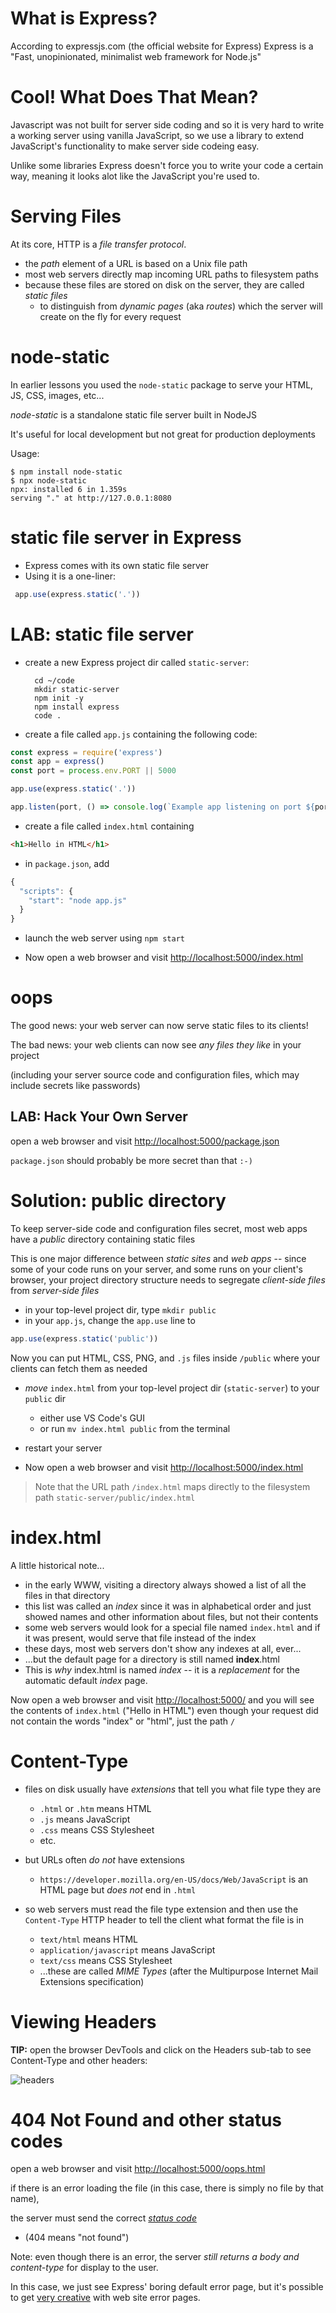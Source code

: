 # What is Express?

According to expressjs.com (the official website for Express) Express is a "Fast, unopinionated, minimalist web framework for Node.js"

# Cool! What Does That Mean?

Javascript was not built for server side coding and so it is very hard to write a working server using vanilla JavaScript, so we use a library to extend JavaScript's functionality to make server side codeing easy.

Unlike some libraries Express doesn't force you to write your code a certain way, meaning it looks alot like the JavaScript you're used to.

# Serving Files

At its core, HTTP is a *file transfer protocol*.

* the *path* element of a URL is based on a Unix file path
* most web servers directly map incoming URL paths to filesystem paths
* because these files are stored on disk on the server, they are called *static files*
  * to distinguish from *dynamic pages* (aka *routes*) which the server will create on the fly for every request 

# node-static

In earlier lessons you used the `node-static` package to serve your HTML, JS, CSS, images, etc...

*node-static* is a standalone static file server built in NodeJS

It's useful for local development but not great for production deployments

Usage:

```
$ npm install node-static
$ npx node-static
npx: installed 6 in 1.359s
serving "." at http://127.0.0.1:8080
```

# static file server in Express

* Express comes with its own static file server
* Using it is a one-liner: 

```javascript
 app.use(express.static('.'))
```

# LAB: static file server

* create a new Express project dir called `static-server`:

        cd ~/code
        mkdir static-server
        npm init -y
        npm install express
        code .
    
* create a file called `app.js` containing the following code:

```javascript
const express = require('express')
const app = express()
const port = process.env.PORT || 5000

app.use(express.static('.'))

app.listen(port, () => console.log(`Example app listening on port ${port}!`))
```

* create a file called `index.html` containing

```html
<h1>Hello in HTML</h1>
```

* in `package.json`, add

```javascript
{
  "scripts": {
    "start": "node app.js"
  }
}
```

* launch the web server using `npm start`

* Now open a web browser and visit <http://localhost:5000/index.html>


# oops

The good news: your web server can now serve static files to its clients!

The bad news: your web clients can now see *any files they like* in your project

(including your server source code and configuration files, which may include secrets like passwords)

## LAB: Hack Your Own Server

open a web browser and visit <http://localhost:5000/package.json>

`package.json` should probably be more secret than that `:-)`

# Solution: public directory

To keep server-side code and configuration files secret, most web apps have a *public* directory containing static files

This is one major difference between *static sites* and *web apps* -- since some of your code runs on your server, and some runs on your client's browser, your project directory structure needs to segregate *client-side files* from *server-side files*

* in your top-level project dir, type `mkdir public`
* in your `app.js`, change the `app.use` line to

```javascript
app.use(express.static('public'))
```

Now you can put HTML, CSS, PNG, and `.js` files inside `/public` where your clients can fetch them as needed

* *move* `index.html` from your top-level project dir (`static-server`) to your `public` dir
    * either use VS Code's GUI
    * or run `mv index.html public` from the terminal 

* restart your server
    
* Now open a web browser and visit <http://localhost:5000/index.html>

> Note that the URL path `/index.html` maps directly to the filesystem path `static-server/public/index.html`

# index.html

A little historical note...

* in the early WWW, visiting a directory always showed a list of all the files in that directory
* this list was called an *index* since it was in alphabetical order and just showed names and other information about files, but not their contents
* some web servers would look for a special file named `index.html` and if it was present, would serve that file instead of the index
* these days, most web servers don't show any indexes at all, ever...
* ...but the default page for a directory is still named **index**.html
* This is *why* index.html is named *index* -- it is a *replacement* for the automatic default *index* page.

Now open a web browser and visit <http://localhost:5000/> and you will see the contents of `index.html` ("Hello in HTML") even though your request did not contain the words "index" or "html", just the path `/`

# Content-Type

* files on disk usually have *extensions* that tell you what file type they are
    * `.html` or `.htm` means HTML
    * `.js` means JavaScript
    * `.css` means CSS Stylesheet
    * etc.

* but URLs often *do not* have extensions
    * `https://developer.mozilla.org/en-US/docs/Web/JavaScript` is an HTML page but *does not* end in `.html`

* so web servers must read the file type extension and then use the `Content-Type` HTTP header to tell the client what format the file is in
    * `text/html` means HTML
    * `application/javascript` means JavaScript
    * `text/css` means CSS Stylesheet
    * ...these are called *MIME Types* (after the Multipurpose Internet Mail Extensions specification)

# Viewing Headers

**TIP:** open the browser DevTools and click on the Headers sub-tab to see Content-Type and other headers:

![headers](content-type.png)

# 404 Not Found and other status codes

open a web browser and visit <http://localhost:5000/oops.html>

if there is an error loading the file (in this case, there is simply no file by that name),
 
the server must send the correct *[status code](https://en.wikipedia.org/wiki/List_of_HTTP_status_codes)*

  * (404 means "not found")
  
Note: even though there is an error, the server *still returns a body and content-type* for display to the user.

In this case, we just see Express' boring default error page, but it's possible to get [very creative](https://www.canva.com/learn/404-page-design/) with web site error pages.
